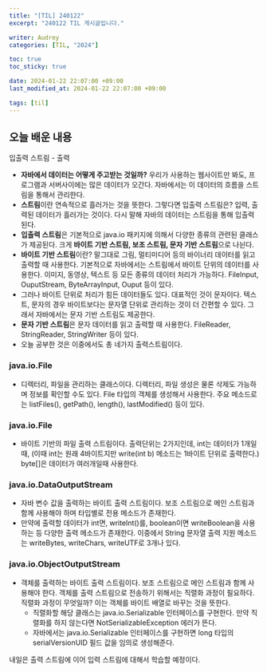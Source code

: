 ```yaml
---
title: "[TIL] 240122"
excerpt: "240122 TIL 게시글입니다."

writer: Audrey
categories: [TIL, "2024"]

toc: true
toc_sticky: true

date: 2024-01-22 22:07:00 +09:00
last_modified_at: 2024-01-22 22:07:00 +09:00

tags: [til]
---
```


## 오늘 배운 내용

입출력 스트림 - 출력

- **자바에서 데이터는 어떻게 주고받는 것일까?** 우리가 사용하는 웹사이트만 봐도, 프로그램과 서버사이에는 많은 데이터가 오간다. 자바에서는 이 데이터의 흐름을 스트림을 통해서 관리한다.
- **스트림**이란 연속적으로 흘러가는 것을 뜻한다. 그렇다면 입출력 스트림은? 입력, 출력된 데이터가 흘러가는 것이다. 다시 말해 자바의 데이터는 스트림을 통해 입출력된다.
- **입출력 스트림**은 기본적으로 java.io 패키지에 의해서 다양한 종류의 관련된 클래스가 제공된다. 크게 **바이트 기반 스트림, 보조 스트림, 문자 기반 스트림**으로 나뉜다.
- **바이트 기반 스트림**이란? 말그대로 그림, 멀티미디어 등의 바이너리 데이터를 읽고 출력할 때 사용한다. 기본적으로 자바에서는 스트림에서 바이트 단위의 데이터를 사용한다. 이미지, 동영상, 텍스트 등 모든 종류의 데이터 처리가 가능하다. FileInput, OuputStream, ByteArrayInput, Ouput 등이 있다.
- 그러나 바이트 단위로 처리가 힘든 데이터들도 있다. 대표적인 것이 문자이다. 텍스트, 문자의 경우 바이트보다는 문자열 단위로 관리하는 것이 더 간편할 수 있다. 그래서 자바에서는 문자 기반 스트림도 제공한다.
- **문자 기반 스트림**은 문자 데이터를 읽고 출력할 때 사용한다. FileReader, StringReader, StringWriter 등이 있다.
- 오늘 공부한 것은 이중에서도 총 네가지 출력스트림이다.

### **java.io.File**

- 디렉터리, 파일을 관리하는 클래스이다. 디렉터리, 파일 생성은 물론 삭제도 가능하며 정보를 확인할 수도 있다. File 타입의 객체를 생성해서 사용한다. 주요 메소드로는 listFiles(), getPath(), length(), lastModified() 등이 있다.

### **java.io.File**

- 바이트 기반의 파일 출력 스트림이다. 출력단위는 2가지인데, int는 데이터가 1개일때, (이때 int는 원래 4바이트지만 write(int b) 메소드는 1바이트 단위로 출력한다.) byte[]은 데이터가 여러개일때 사용한다.

### **java.io.DataOutputStream**

- 자바 변수 값을 출력하는 바이트 출력 스트림이다. 보조 스트림으로 메인 스트림과 함께 사용해야 하며 타입별로 전용 메소드가 존재한다.
- 만약에 출력할 데이터가 int면, writeInt()를, boolean이면 writeBoolean을 사용하는 등 다양한 출력 메소드가 존재한다. 이중에서 String 문자열 출력 지원 메소드는 writeBytes, writeChars, writeUTF로 3개나 있다.

### **java.io.ObjectOutputStream**

- 객체를 출력하는 바이트 출력 스트림이다. 보조 스트림으로 메인 스트림과 함께 사용해야 한다. 객체를 출력 스트림으로 전송하기 위해서는 직렬화 과정이 필요하다. 직렬화 과정이 무엇일까? 이는 객체를 바이트 배열로 바꾸는 것을 뜻한다.
    - 직렬화할 해당 클래스는 java.io.Serializable 인터페이스를 구현한다. 만약 직렬화를 하지 않는다면 NotSerializableException 에러가 뜬다.
    - 자바에서는 java.io.Serializable 인터페이스를 구현하면 long 타입의 serialVersionUID 필드 값을 임의로 생성해준다.

내일은 출력 스트림에 이어 입력 스트림에 대해서 학습할 예정이다.